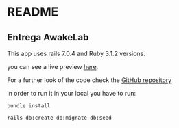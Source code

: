 # README

## Entrega AwakeLab

This app uses rails 7.0.4 and Ruby 3.1.2 versions.

you can see a live preview [here](https://awake-grupal.herokuapp.com/).

For a further look of the code check the [GitHub repository](https://github.com/YValdivia07/G_m8.git)

in order to run it in your local you have to run:

```
bundle install
```
```
rails db:create db:migrate db:seed
```